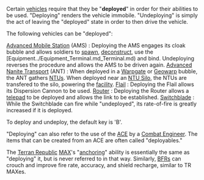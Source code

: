 Certain [vehicles](../vehicles/Vehicle.md) require that they be "**deployed**"
in order for their abilities to be used. "Deploying" renders the vehicle
immobile. "Undeploying" is simply the act of leaving the "deployed" state in
order to then drive the vehicle.

The following vehicles can be "deployed":

[Advanced Mobile Station](../vehicles/Advanced_Mobile_Station.md) (AMS) :
Deploying the AMS engages its cloak bubble and allows soldiers to
[spawn](Respawn.md), [deconstruct](Deconstruct.md), use the
[Equipment../Equipment_Terminal.md_Terminal.md) and bind. Undeploying reverses
the procedure and allows the AMS to be driven again.
[Advanced Nanite Transport](../vehicles/Advanced_Nanite_Transport.md) (ANT) :
When deployed in a [Warpgate](../locations/Warpgate.md) or
[Geowarp](../locations/Geowarp.md) bubble, the ANT gathers
[NTUs](../items/NTU.md). When deployed near an
[NTU Silo](../locations/NTU_Silo.md), the NTUs are transfered to the silo,
powering the [facility](../locations/Facilities.md). [Flail](../vehicles/Flail.md) : Deploying the
Flail allows its Dispersion Cannon to be used. [Router](../vehicles/Router.md) :
Deploying the Router allows a [telepad](../weapons/Telepad.md) to be deployed
and allows the link to be established. [Switchblade](../items/Switchblade.md) :
While the Switchblade can fire while "undeployed", its rate-of-fire is greatly
increased if it is deployed.

To deploy and undeploy, the default key is 'B'.

"Deploying" can also refer to the use of the
[ACE](../weapons/Adaptive_Construction_Engine.md) by a
[Combat Engineer](../certifications/Combat_Engineering.md). The items that can
be created from an ACE are often called "deployables."

The [Terran Republic](../etc/Terran_Republic.md)
[MAX](../items/Mechanized_Assault_Exo-Suit.md)'s "[anchoring](Anchoring.md)"
ability is essentially the same as "deploying" it, but is never referred to in
that way. Similarly, [BFRs](../vehicles/BattleFrame_Robotics.md) can crouch and
improve fire rate, accuracy, and shield recharge, similar to TR MAXes.


